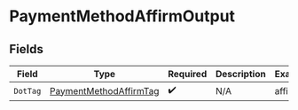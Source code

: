 # PaymentMethodAffirmOutput


## Fields

| Field                                                                       | Type                                                                        | Required                                                                    | Description                                                                 | Example                                                                     |
| --------------------------------------------------------------------------- | --------------------------------------------------------------------------- | --------------------------------------------------------------------------- | --------------------------------------------------------------------------- | --------------------------------------------------------------------------- |
| `DotTag`                                                                    | [PaymentMethodAffirmTag](../../Models/Components/PaymentMethodAffirmTag.md) | :heavy_check_mark:                                                          | N/A                                                                         | affirm                                                                      |